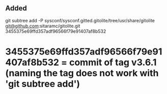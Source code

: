 ## Added

git subtree add -P sysconf/sysconf.gitted.gitolite/tree/usr/share/gitolite git@github.com:sitaramc/gitolite.git 3455375e69ffd357adf96566f79e91407af8b532
# 3455375e69ffd357adf96566f79e91407af8b532 = commit of tag v3.6.1 (naming the tag does not work with 'git subtree add')
